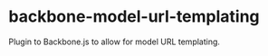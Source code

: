 backbone-model-url-templating
=============================

Plugin to Backbone.js to allow for model URL templating.